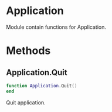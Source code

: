 # Application

Module contain functions for Application.


# Methods

## Application.Quit 

```lua
function Application.Quit()
end
```

Quit application.
 
